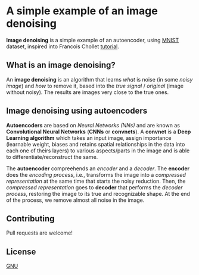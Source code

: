 # A simple example of an image denoising

**Image denoising** is a simple example of an autoencoder, using [MNIST](https://keras.io/api/datasets/mnist/) dataset, inspired into Francois Chollet [tutorial](https://blog.keras.io/building-autoencoders-in-keras.html).


## What is an image denoising?

An **image denoising** is an algorithm that learns _what_ is noise (in some _noisy image_) and _how_ to remove it, based into the _true signal_ / _original_ (image without noisy). The results are images very close to the true ones.

## Image denoising using autoencoders

**Autoencoders** are based on _Neural Networks (NNs)_ and are known as **Convolutional Neural Networks** (**CNNs** or **convnets**). A **convnet** is a __Deep Learning algorithm__ which takes an input image, assign importance (learnable weight, biases and retains spatial relationships in the data into each one of theirs layers) to various aspects/parts in the image and is able to differentiate/reconstruct the same.

The **autoencoder** compreehends an _encoder_ and a _decoder_. The **encoder** does the _encoding process_, i.e., transforms the image into a _compressed representation_ at the same time that starts the noisy reduction. Then, the _compressed representation_ goes to **decoder** that performs the _decoder process_, restoring the image to its true and recognizable shape. At the end of the process, we remove almost all noise in the image.

## Contributing
Pull requests are welcome!

## License
[GNU](https://choosealicense.com/licenses/gpl-3.0/)
